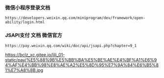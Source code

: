### 微信小程序登录文档

`https://developers.weixin.qq.com/miniprogram/dev/framework/open-ability/login.html`

### JSAPI支付 文档 微信官方

`https://pay.weixin.qq.com/wiki/doc/api/jsapi.php?chapter=9_1`





https://bclz_xc.gitee.io/lilj_01-static/pay/%E5%88%9B%E5%BB%BA%E5%BE%AE%E4%BF%A1%E6%94%AF%E4%BB%98%E8%AE%A2%E5%8D%95%E7%9A%84%E6%B5%81%E7%A8%8B.jpg

